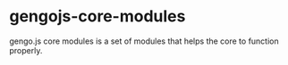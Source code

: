 # gengojs-core-modules
gengo.js core modules is a set of modules that helps the core to function properly.

